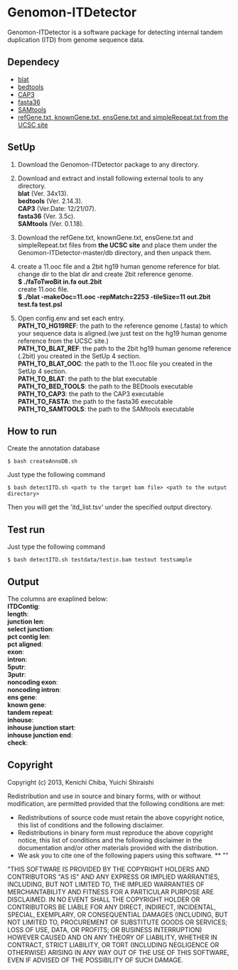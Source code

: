 Genomon-ITDetector
==================

Genomon-ITDetector is a software package for detecting internal tandem duplication (ITD) from genome sequence data.

Dependecy
----------

* [blat](http://genome.ucsc.edu/)
* [bedtools](https://code.google.com/p/bedtools/)
* [CAP3](http://seq.cs.iastate.edu/)
* [fasta36](http://faculty.virginia.edu/wrpearson/fasta/fasta36/)
* [SAMtools](http://samtools.sourceforge.net/)
* [refGene.txt, knownGene.txt, ensGene.txt and simpleRepeat.txt from the UCSC site](http://hgdownload.cse.ucsc.edu/goldenpath/hg19/database/)

SetUp
----------

1. Download the Genomon-ITDetector package to any directory.

2. Download and extract and install following external tools to any directory.  
  **blat**  (Ver. 34x13).  
  **bedtools** (Ver. 2.14.3).  
  **CAP3**  (Ver.Date: 12/21/07).  
  **fasta36** (Ver. 3.5c).  
  **SAMtools** (Ver. 0.1.18).  

3. Download the refGene.txt, knownGene.txt, ensGene.txt and simpleRepeat.txt files from **the UCSC site** and place them under the Genomon-ITDetector-master/db directory, and then unpack them.  

4. create a 11.ooc file and a 2bit hg19 human genome reference for blat.  
  change dir to the blat dir and create 2bit reference genome.  
  **$ ./faToTwoBit in.fa out.2bit**  
  create 11.ooc file.  
  **$ ./blat -makeOoc=11.ooc -repMatch=2253 -tileSize=11 out.2bit test.fa test.psl**  

5. Open config.env and set each entry.  
  **PATH_TO_HG19REF**: the path to the reference genome (.fasta) to which your sequence data is aligned.(we just test on the hg19 human genome reference from the UCSC site.)  
  **PATH_TO_BLAT_REF**: the path to the 2bit hg19 human genome reference (.2bit) you created in the SetUp 4 section.  
  **PATH_TO_BLAT_OOC**: the path to the 11.ooc file you created in the SetUp 4 section.  
  **PATH_TO_BLAT**: the path to the blat executable  
  **PATH_TO_BED_TOOLS**: the path to the BEDtools executable  
  **PATH_TO_CAP3**: the path to the CAP3 executable  
  **PATH_TO_FASTA**: the path to the fasta36 executable  
  **PATH_TO_SAMTOOLS**: the path to the SAMtools executable  


How to run
---

Create the annotation database

    $ bash createAnnoDB.sh

Just type the following command

    $ bash detectITD.sh <path to the target bam file> <path to the output directory>

Then you will get the 'itd_list.tsv' under the specified output directory.


Test run
---

Just type the following command

    $ bash detectITD.sh testdata/testin.bam testout testsample


Output
---

The columns are exaplined below:   
  **ITDContig**:   
  **length**:   
  **junction len**:   
  **select junction**:   
  **pct contig len**:   
  **pct aligned**:   
  **exon**:   
  **intron**:   
  **5putr**:   
  **3putr**:   
  **noncoding exon**:   
  **noncoding intron**:   
  **ens gene**:   
  **known gene**:   
  **tandem repeat**:   
  **inhouse**:   
  **inhouse junction start**:   
  **inhouse junction end**:   
  **check**:   


Copyright
----------
Copyright (c) 2013, Kenichi Chiba, Yuichi Shiraishi

Redistribution and use in source and binary forms, with or without modification, are permitted provided that the following conditions are met:
  * Redistributions of source code must retain the above copyright notice, this list of conditions and the following disclaimer.
  * Redistributions in binary form must reproduce the above copyright notice, this list of conditions and the following disclaimer in the documentation and/or other materials provided with the distribution.
  * We ask you to cite one of the following papers using this software.
  	** ""

"THIS SOFTWARE IS PROVIDED BY THE COPYRIGHT HOLDERS AND CONTRIBUTORS "AS IS" AND ANY EXPRESS OR IMPLIED WARRANTIES, INCLUDING, BUT NOT LIMITED TO, THE IMPLIED WARRANTIES OF MERCHANTABILITY AND FITNESS FOR A PARTICULAR PURPOSE ARE DISCLAIMED. IN NO EVENT SHALL THE COPYRIGHT HOLDER OR CONTRIBUTORS BE LIABLE FOR ANY DIRECT, INDIRECT, INCIDENTAL, SPECIAL, EXEMPLARY, OR CONSEQUENTIAL DAMAGES (INCLUDING, BUT NOT LIMITED TO, PROCUREMENT OF SUBSTITUTE GOODS OR SERVICES; LOSS OF USE, DATA, OR PROFITS; OR BUSINESS INTERRUPTION) HOWEVER CAUSED AND ON ANY THEORY OF LIABILITY, WHETHER IN CONTRACT, STRICT LIABILITY, OR TORT (INCLUDING NEGLIGENCE OR OTHERWISE) ARISING IN ANY WAY OUT OF THE USE OF THIS SOFTWARE, EVEN IF ADVISED OF THE POSSIBILITY OF SUCH DAMAGE. 



